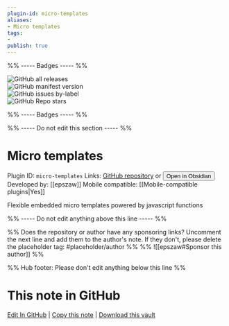 ```yaml
---
plugin-id: micro-templates
aliases:
- Micro templates
tags: 
- 
publish: true
---
```


%% ----- Badges ----- %%

![GitHub all releases](https://img.shields.io/github/downloads/epszaw/obsidian-micro-templates/total?color=573E7A&logo=github&style=for-the-badge)   
![GitHub manifest version](https://img.shields.io/github/manifest-json/v/epszaw/obsidian-micro-templates?color=573E7A&logo=github&style=for-the-badge)   
![GitHub issues by-label](https://img.shields.io/github/issues/epszaw/obsidian-micro-templates/help%20wanted?color=573E7A&logo=github&style=for-the-badge)   
![GitHub Repo stars](https://img.shields.io/github/stars/epszaw/obsidian-micro-templates?color=573E7A&logo=github&style=for-the-badge)

%% ----- Badges ----- %%

%% ----- Do not edit this section ----- %%

# Micro templates

Plugin ID: `micro-templates`
Links: [GitHub repository](https://github.com/epszaw/obsidian-micro-templates) or [<button id=HH>Open in Obsidian</button>](obsidian://show-plugin?id=micro-templates)
Developed by: [[epszaw]]
Mobile compatible: [[Mobile-compatible plugins|Yes]]

Flexible embedded micro templates powered by javascript functions

%% ----- Do not edit anything above this line ----- %% 

%% Does the repository or author have any sponsoring links? Uncomment the next line and add them to the author's note. If they don't, please delete the placeholder tag: #placeholder/author %%
%% ![[epszaw#Sponsor this author]] %%

%% Hub footer: Please don't edit anything below this line %%

# This note in GitHub

<span class="git-footer">[Edit In GitHub](https://github.dev/obsidian-community/obsidian-hub/blob/main/02%20-%20Community%20Expansions/02.05%20All%20Community%20Expansions/Plugins/micro-templates.md "git-hub-edit-note") | [Copy this note](https://raw.githubusercontent.com/obsidian-community/obsidian-hub/main/02%20-%20Community%20Expansions/02.05%20All%20Community%20Expansions/Plugins/micro-templates.md "git-hub-copy-note") | [Download this vault](https://github.com/obsidian-community/obsidian-hub/archive/refs/heads/main.zip "git-hub-download-vault") </span>
